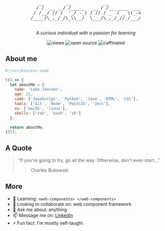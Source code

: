 <div align="center">
   <pre>
   __        __            __            
  / /  __ __/ /_____   __ / /__ ____  ___
 / /__/ // /  '_/ -_) / // / _ `/ _ \(_-<
/____/\_,_/_/\_\\__/  \___/\_,_/_//_/___/
   </pre>
    <p>
       <em>A curious individual with a passion for learning</em>
    </p>
    <img alt="views" src="https://komarev.com/ghpvc/?username=lukejans&label=views">
    <img alt="open source" src="https://img.shields.io/badge/open_source-gray?logo=undertale&logoColor=red&labelColor=turquoise">
    <img alt="caffinated" src="https://img.shields.io/badge/caffeinated-gray?logo=coffeescript&logoColor=white&labelColor=5B4638">
</div>

## About me 
```JavaScript
#!/usr/bin/env node

(() => {
  let aboutMe = {
    name: 'Luke Janssen',
    age: 22,
    code: ['JavaScript', 'Python', 'Java', 'HTML', 'CSS'],
    tools: ['Git', 'Node', 'PostCSS', 'Jest'],
    os: ['macOS', 'linux'],
    shells: ['zsh', 'bash', 'sh']
  };

  return aboutMe;
})();
```

## A Quote
> “If you're going to try, go all the way. Otherwise, don't even start...”
>> Charles Bukowski

## More
- 🌱 Learning: `<web-components> </web-components>`
- 🔭 Looking to collaborate on: web component framework
- 💬 Ask me about: anything
- 📫 Message me on: [LinkedIn](https://www.linkedin.com/in/luke-janssen-96592a245/)
- ⚡ Fun fact: I'm mostly self-taught

<!--
**lukejans/lukejans** is a ✨ _special_ ✨ repository because its `README.md` (this file) appears on your GitHub profile.
-->


<!--
**lukejans/lukejans** is a ✨ _special_ ✨ repository because its `README.md` (this file) appears on your GitHub profile.
-->

